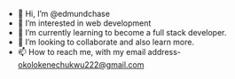 - 👋 Hi, I’m @edmundchase
- 👀 I’m interested in web development 
- 🌱 I’m currently learning to become a full stack developer.
- 💞️ I’m looking to collaborate and also learn more.
- 📫 How to reach me, with my email address- okolokenechukwu222@gmail.com 

<!---
edmundchase/edmundchase is a ✨ special ✨ repository because its `README.md` (this file) appears on your GitHub profile.
You can click the Preview link to take a look at your changes.
--->

